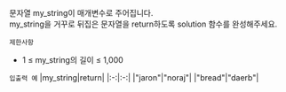 문자열 my_string이 매개변수로 주어집니다. 
<br>
my_string을 거꾸로 뒤집은 문자열을 return하도록 solution 함수를 완성해주세요.

`제한사항`
- 1 ≤ my_string의 길이 ≤ 1,000

`입출력 예`
|my_string|return|
|:-:|:-:|
|"jaron"|"noraj"|
|"bread"|"daerb"|
